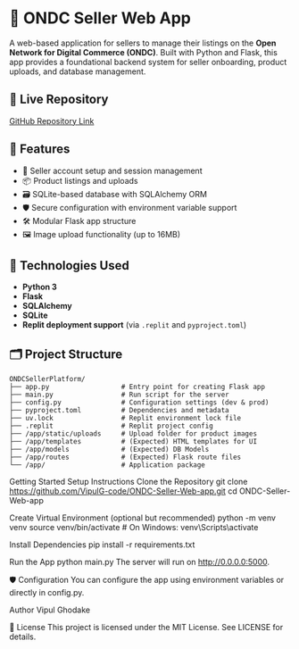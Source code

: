 # 🛒 ONDC Seller Web App
A web-based application for sellers to manage their listings on the **Open Network for Digital Commerce (ONDC)**. Built with Python and Flask, this app provides a foundational backend system for seller onboarding, product uploads, and database management.

## 🔗 Live Repository
[GitHub Repository Link](https://github.com/VipulG-code/ONDC-Seller-Web-app)

## 📌 Features
- 🧾 Seller account setup and session management
- 📦 Product listings and uploads
- 🗃️ SQLite-based database with SQLAlchemy ORM
- 🛡️ Secure configuration with environment variable support
- 🛠️ Modular Flask app structure
- 🖼️ Image upload functionality (up to 16MB)

## 🚀 Technologies Used
- **Python 3**
- **Flask**
- **SQLAlchemy**
- **SQLite**
- **Replit deployment support** (via `.replit` and `pyproject.toml`)

## 🗂️ Project Structure
```
ONDCSellerPlatform/
├── app.py                  # Entry point for creating Flask app
├── main.py                 # Run script for the server
├── config.py               # Configuration settings (dev & prod)
├── pyproject.toml          # Dependencies and metadata
├── uv.lock                 # Replit environment lock file
├── .replit                 # Replit project config
├── /app/static/uploads     # Upload folder for product images
├── /app/templates          # (Expected) HTML templates for UI
├── /app/models             # (Expected) DB Models
├── /app/routes             # (Expected) Flask route files
└── /app/                   # Application package
```

Getting Started
Setup Instructions
Clone the Repository
git clone https://github.com/VipulG-code/ONDC-Seller-Web-app.git
cd ONDC-Seller-Web-app

Create Virtual Environment (optional but recommended)
python -m venv venv
source venv/bin/activate  # On Windows: venv\Scripts\activate

Install Dependencies
pip install -r requirements.txt

Run the App
python main.py
The server will run on http://0.0.0.0:5000.

🛡️ Configuration
You can configure the app using environment variables or directly in config.py.

Author
Vipul Ghodake

📃 License
This project is licensed under the MIT License. See LICENSE for details.
